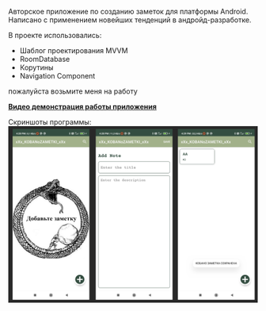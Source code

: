 Авторское приложение по созданию заметок для платформы Android. Написано с применением новейших тенденций в андройд-разработке.

В проекте использовались:  
 + Шаблог проектирования MVVM
 + RoomDatabase
 + Корутины
 + Navigation Component

пожалуйста возьмите меня на работу

**[Видео демонстрация работы приложения](https://disk.yandex.ru/i/qjSwIBWyiCHGOg)**

Скриншоты программы:  
![Скриншот 1](demonstration/demonstration1.png)
